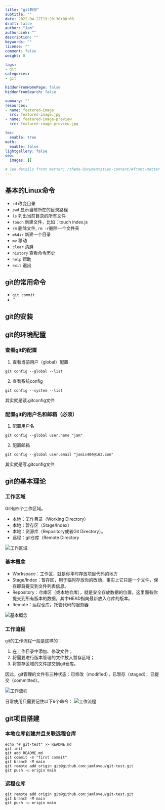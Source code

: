 ```yaml
---
title: "git教程"
subtitle: ""
date: 2022-04-22T19:20:30+08:00
draft: false
author: "Jam"
authorLink: ""
description: ""
keywords: ""
license: ""
comment: false
weight: 0

tags:
- git
categories:
- git

hiddenFromHomePage: false
hiddenFromSearch: false

summary: ""
resources:
- name: featured-image
  src: featured-image.jpg
- name: featured-image-preview
  src: featured-image-preview.jpg

toc:
  enable: true
math:
  enable: false
lightgallery: false
seo:
  images: []

# See details front matter: /theme-documentation-content/#front-matter
---
```


<!--more-->
## 基本的Linux命令
- `cd` 改变目录
- `pwd` 显示当前所在的目录路径
- `ls` 列出当前目录的所有文件
- `touch` 新建文件，比如：touch index.js
- `rm` 删除文件, `rm -r`删除一个文件夹
- `mkdir` 新建一个目录
- `mv` 移动
- `clear` 清屏
- `history` 查看命令历史
- `help` 帮助
- `exit` 退出

## git的常用命令
- `git commit` 
- ``


## git的安装

## git的环境配置
### 查看git的配置
1. 查看当前用户（global）配置 
```
git config --global --list

```
2. 查看系统config
```
git config --system --list
```
其实就是读.gitconfig文件

###  配置git的用户名和邮箱（必须）
1. 配置用户名
```
git config --global user.name "jam"
```

2. 配置邮箱
```
git config --global user.email "jamis404@163.com"
```
其实就是写.gitconfig文件


## git的基本理论
### 工作区域
Git有四个工作区域。
- 本地：工作目录（Working Directory）
- 本地：暂存区（Stage/Index）
- 本地：资源库（Repository或者Git Directory）。
- 远程：git仓库（Remote Directory

![工作区域](./images/1.png)

### 基本概念
- Workspace：工作区，就是你平时存放项目代码的地方
- Stage/Index：暂存区，用于临时存放你的改动，事实上它只是一个文件，保存即将提交到文件列表信息。
- Repository：仓库区（或本地仓库），就是安全存放数据的位置，这里面有你提交到所有版本的数据。其中HEAD指向最新放入仓库的版本。
- Remote：远程仓库，托管代码的服务器

 ![基本概念](./images/2.png)

### 工作流程
git的工作流程一般是这样的：
1. 在工作目录中添加、修改文件；
2. 将需要进行版本管理的文件放入暂存区域；
3. 将暂存区域的文件提交到git仓库。

因此，git管理的文件有三种状态：已修改（modified），已暂存（staged），已提交（committed）。

 ![工作流程](./images/3.png)


日常使用只需要记住以下6个命令：
 ![工作流程](./images/4.png)

 ## git项目搭建

 ### 本地仓库创建并且关联远程仓库
 ```
echo "# git-test" >> README.md
git init
git add README.md
git commit -m "first commit"
git branch -M main
git remote add origin git@github.com:jamloveu/git-test.git
git push -u origin main
 ```

 ### 远程仓库
 ```
git remote add origin git@github.com:jamloveu/git-test.git
git branch -M main
git push -u origin main
 ```        